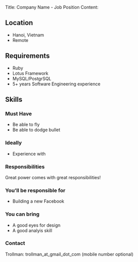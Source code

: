 Title: Company Name - Job Position
Content:

## Location

* Hanoi, Vietnam
* Remote

## Requirements
* Ruby
* Lotus Framework
* MySQL/PostgrSQL
* 5+ years Software Engineering experience

## Skills

### Must Have

* Be able to fly
* Be able to dodge bullet

### Ideally

* Experience with 

### Responsibilities

Great power comes with great responsibilities!

### You’ll be responsible for

* Building a new Facebook

### You can bring

* A good eyes for design
* A good analyis skill

### Contact

Trollman: trollman_at_gmail_dot_com (mobile number optional)
